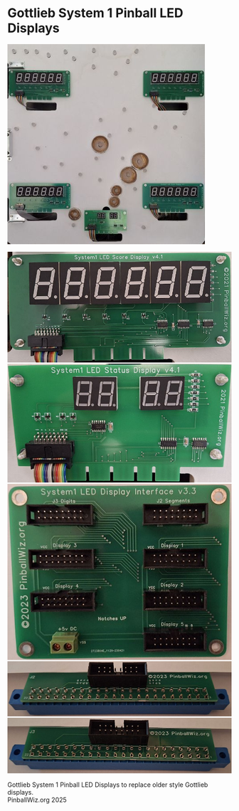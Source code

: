 # Gottlieb System 1 Pinball LED Displays
![Model](sys1_displays.jpg)  

![Model](sys1_score_display.jpg)
![Model](sys1_status_display.jpg)
![Model](sys1_display_int.jpg)
![Model](sys1_J2_adapter.jpg)
![Model](sys1_J3_adapter.jpg)

Gottlieb System 1 Pinball LED Displays to replace older style Gottlieb displays.  
PinballWiz.org 2025
